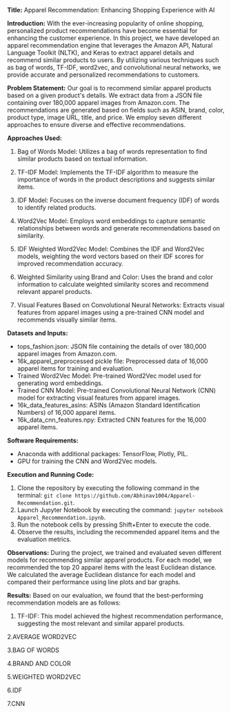 **Title:** Apparel Recommendation: Enhancing Shopping Experience with AI

**Introduction:**
With the ever-increasing popularity of online shopping, personalized product recommendations have become essential for enhancing the customer experience. In this project, we have developed an apparel recommendation engine that leverages the Amazon API, Natural Language Toolkit (NLTK), and Keras to extract apparel details and recommend similar products to users. By utilizing various techniques such as bag of words, TF-IDF, word2vec, and convolutional neural networks, we provide accurate and personalized recommendations to customers.

**Problem Statement:**
Our goal is to recommend similar apparel products based on a given product's details. We extract data from a JSON file containing over 180,000 apparel images from Amazon.com. The recommendations are generated based on fields such as ASIN, brand, color, product type, image URL, title, and price. We employ seven different approaches to ensure diverse and effective recommendations.

**Approaches Used:**
1. Bag of Words Model: Utilizes a bag of words representation to find similar products based on textual information.

2. TF-IDF Model: Implements the TF-IDF algorithm to measure the importance of words in the product descriptions and suggests similar items.

3. IDF Model: Focuses on the inverse document frequency (IDF) of words to identify related products.

4. Word2Vec Model: Employs word embeddings to capture semantic relationships between words and generate recommendations based on similarity.

5. IDF Weighted Word2Vec Model: Combines the IDF and Word2Vec models, weighting the word vectors based on their IDF scores for improved recommendation accuracy.

6. Weighted Similarity using Brand and Color: Uses the brand and color information to calculate weighted similarity scores and recommend relevant apparel products.

7. Visual Features Based on Convolutional Neural Networks: Extracts visual features from apparel images using a pre-trained CNN model and recommends visually similar items.

**Datasets and Inputs:**
- tops_fashion.json: JSON file containing the details of over 180,000 apparel images from Amazon.com.
- 16k_apparel_preprocessed pickle file: Preprocessed data of 16,000 apparel items for training and evaluation.
- Trained Word2Vec Model: Pre-trained Word2Vec model used for generating word embeddings.
- Trained CNN Model: Pre-trained Convolutional Neural Network (CNN) model for extracting visual features from apparel images.
- 16k_data_features_asins: ASINs (Amazon Standard Identification Numbers) of 16,000 apparel items.
- 16k_data_cnn_features.npy: Extracted CNN features for the 16,000 apparel items.

**Software Requirements:**
- Anaconda with additional packages: TensorFlow, Plotly, PIL.
- GPU for training the CNN and Word2Vec models.

**Execution and Running Code:**
1. Clone the repository by executing the following command in the terminal: `git clone https://github.com/Abhinav1004/Apparel-Recommendation.git`.
2. Launch Jupyter Notebook by executing the command: `jupyter notebook Apparel_Recommendation.ipynb`.
3. Run the notebook cells by pressing Shift+Enter to execute the code.
4. Observe the results, including the recommended apparel items and the evaluation metrics.

**Observations:**
During the project, we trained and evaluated seven different models for recommending similar apparel products. For each model, we recommended the top 20 apparel items with the least Euclidean distance. We calculated the average Euclidean distance for each model and compared their performance using line plots and bar graphs.

**Results:**
Based on our evaluation, we found that the best-performing recommendation models are as follows:

1. TF-IDF: This model achieved the highest recommendation performance, suggesting the most relevant and similar apparel products.

2.AVERAGE WORD2VEC

3.BAG OF WORDS

4.BRAND AND COLOR

5.WEIGHTED WORD2VEC

6.IDF

7.CNN
